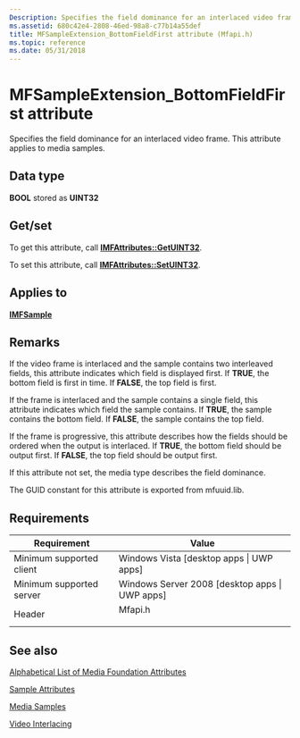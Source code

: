 ```yaml
---
Description: Specifies the field dominance for an interlaced video frame.
ms.assetid: 680c42e4-2808-46ed-98a8-c77b14a55def
title: MFSampleExtension_BottomFieldFirst attribute (Mfapi.h)
ms.topic: reference
ms.date: 05/31/2018
---
```


# MFSampleExtension\_BottomFieldFirst attribute

Specifies the field dominance for an interlaced video frame. This attribute applies to media samples.

## Data type

**BOOL** stored as **UINT32**

## Get/set

To get this attribute, call [**IMFAttributes::GetUINT32**](/windows/desktop/api/mfobjects/nf-mfobjects-imfattributes-getuint32).

To set this attribute, call [**IMFAttributes::SetUINT32**](/windows/desktop/api/mfobjects/nf-mfobjects-imfattributes-setuint32).

## Applies to

[**IMFSample**](/windows/desktop/api/mfobjects/nn-mfobjects-imfsample)

## Remarks

If the video frame is interlaced and the sample contains two interleaved fields, this attribute indicates which field is displayed first. If **TRUE**, the bottom field is first in time. If **FALSE**, the top field is first.

If the frame is interlaced and the sample contains a single field, this attribute indicates which field the sample contains. If **TRUE**, the sample contains the bottom field. If **FALSE**, the sample contains the top field.

If the frame is progressive, this attribute describes how the fields should be ordered when the output is interlaced. If **TRUE**, the bottom field should be output first. If **FALSE**, the top field should be output first.

If this attribute not set, the media type describes the field dominance.

The GUID constant for this attribute is exported from mfuuid.lib.

## Requirements



| Requirement | Value |
|-------------------------------------|------------------------------------------------------------------------------------|
| Minimum supported client<br/> | Windows Vista \[desktop apps \| UWP apps\]<br/>                              |
| Minimum supported server<br/> | Windows Server 2008 \[desktop apps \| UWP apps\]<br/>                        |
| Header<br/>                   | <dl> <dt>Mfapi.h</dt> </dl> |



## See also

<dl> <dt>

[Alphabetical List of Media Foundation Attributes](alphabetical-list-of-media-foundation-attributes.md)
</dt> <dt>

[Sample Attributes](sample-attributes.md)
</dt> <dt>

[Media Samples](media-samples.md)
</dt> <dt>

[Video Interlacing](video-interlacing.md)
</dt> </dl>

 

 




